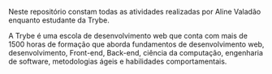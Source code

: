 Neste repositório constam todas as atividades realizadas por Aline Valadão enquanto estudante da Trybe.

A Trybe é uma escola de desenvolvimento web que conta com 
mais de 1500 horas de formação que aborda fundamentos de desenvolvimento web, desenvolvimento, Front-end, Back-end, ciência da computação, engenharia de software, metodologias ágeis e habilidades comportamentais.

